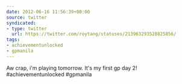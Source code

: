 ```yaml
---
date: 2012-06-16 11:56:39+00:00
source: twitter
syndicated:
- type: twitter
  url: https://twitter.com/roytang/statuses/213963293528825856/
tags:
- achievementunlocked
- gpmanila
---
```


Aw crap, i'm playing tomorrow. It's my first gp day 2! #achievementunlocked #gpmanila